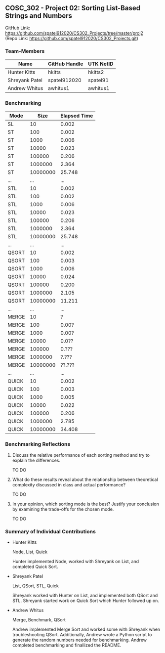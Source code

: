 ## COSC_302 - Project 02: Sorting List-Based Strings and Numbers

GitHub Link: https://github.com/spatel912020/CS302_Projects/tree/master/proj2  
(Repo Link: https://github.com/spatel912020/CS302_Projects.git)


### Team-Members

| Name           | GitHub Handle  | UTK NetID  |
|----------------|----------------|------------|
| Hunter Kitts   | hkitts         | hkitts2    |
| Shreyank Patel | spatel912020   | spatel91   |
| Andrew Whitus  | awhitus1       | awhitus1   |


### Benchmarking

| Mode    | Size     | Elapsed Time  |
|---------|----------|---------------|
| SL     | 10       | 0.002         | 
| ST     | 100      | 0.002         |
| ST    | 1000     | 0.006         | 
| ST    | 10000    | 0.023         | 
| ST    | 100000   | 0.206         | 
| ST   | 1000000  | 2.364         | 
| ST     | 10000000 | 25.748        |
| ...     | ...      | ...           | 
| STL     | 10       | 0.002         | 
| STL     | 100      | 0.002         |
| STL     | 1000     | 0.006         | 
| STL     | 10000    | 0.023         | 
| STL     | 100000   | 0.206         | 
| STL     | 1000000  | 2.364         | 
| STL     | 10000000 | 25.748        | 
| ...     | ...      | ...           | 
| QSORT   | 10       | 0.002         | 
| QSORT   | 100      | 0.003         |
| QSORT   | 1000     | 0.006         | 
| QSORT   | 10000    | 0.024         | 
| QSORT   | 100000   | 0.200         | 
| QSORT   | 1000000  | 2.105         | 
| QSORT   | 10000000 | 11.211        | 
| ...     | ...      | ...           | 
| MERGE   | 10       | ?             | 
| MERGE   | 100      | 0.00?         |
| MERGE   | 1000     | 0.00?         | 
| MERGE   | 10000    | 0.0??         | 
| MERGE   | 100000   | 0.???         | 
| MERGE   | 1000000  | ?.???         | 
| MERGE   | 10000000 | ??.???        |
| ...     | ...      | ...           | 
| QUICK   | 10       | 0.002         | 
| QUICK   | 100      | 0.003         |
| QUICK   | 1000     | 0.005         | 
| QUICK   | 10000    | 0.022         | 
| QUICK   | 100000   | 0.206         | 
| QUICK   | 1000000  | 2.785         | 
| QUICK   | 10000000 | 34.408        |  


### Benchmarking Reflections

1. Discuss the relative performance of each sorting method and try to explain the differences.

    TO DO

2. What do these results reveal about the relationship between theoretical complexity discussed in class and actual performance?

    TO DO

3. In your opinion, which sorting mode is the best? Justify your conclusion by examining the trade-offs for the chosen mode.
    
    TO DO


### Summary of Individual Contributions

- Hunter Kitts

   Node, List, Quick

   Hunter implemented Node, worked with Shreyank on List, and completed Quick Sort.

- Shreyank Patel 

    List, QSort, STL, Quick

    Shreyank worked with Hunter on List, and implemented both QSort and STL. Shreyank started work on Quick Sort which Hunter followed up on. 

- Andrew Whitus

    Merge, Benchmark, QSort

    Andrew implemented Merge Sort and worked some with Shreyank when troubleshooting QSort. Additionally, Andrew wrote a Python script to generate the random numbers needed for benchmarking. Andrew completed benchmarking and finallized the README.

